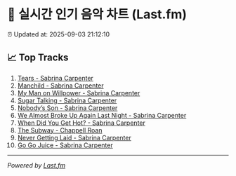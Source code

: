 # 🎵 실시간 인기 음악 차트 (Last.fm)

⏰ Updated at: 2025-09-03 21:12:10

## 📈 Top Tracks

1. [Tears - Sabrina Carpenter](https://www.last.fm/music/Sabrina+Carpenter/_/Tears)
2. [Manchild - Sabrina Carpenter](https://www.last.fm/music/Sabrina+Carpenter/_/Manchild)
3. [My Man on Willpower - Sabrina Carpenter](https://www.last.fm/music/Sabrina+Carpenter/_/My+Man+on+Willpower)
4. [Sugar Talking - Sabrina Carpenter](https://www.last.fm/music/Sabrina+Carpenter/_/Sugar+Talking)
5. [Nobody’s Son - Sabrina Carpenter](https://www.last.fm/music/Sabrina+Carpenter/_/Nobody%E2%80%99s+Son)
6. [We Almost Broke Up Again Last Night - Sabrina Carpenter](https://www.last.fm/music/Sabrina+Carpenter/_/We+Almost+Broke+Up+Again+Last+Night)
7. [When Did You Get Hot? - Sabrina Carpenter](https://www.last.fm/music/Sabrina+Carpenter/_/When+Did+You+Get+Hot%3F)
8. [The Subway - Chappell Roan](https://www.last.fm/music/Chappell+Roan/_/The+Subway)
9. [Never Getting Laid - Sabrina Carpenter](https://www.last.fm/music/Sabrina+Carpenter/_/Never+Getting+Laid)
10. [Go Go Juice - Sabrina Carpenter](https://www.last.fm/music/Sabrina+Carpenter/_/Go+Go+Juice)

---
*Powered by [Last.fm](https://www.last.fm)*
